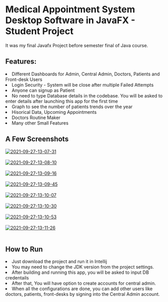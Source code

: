 # Medical Appointment System Desktop Software in JavaFX - Student Project
It was my final Javafx Project before semester final of Java course.

<h2>Features:</h2>
<li>Different Dashboards for Admin, Central Admin, Doctors, Patients and Front-desk Users</li>
<li>Login Security - System will be close after multiple Failed Attempts</li>
<li>Anyone can signup as Patient</li>
<li>No need to type Database details in the codebase. You will be asked to enter details after launching this app for the first time</li>
<li>Graph to see the number of patients trends over the year</li>
<li>Hisorical Data, Upcoming Appointments</li>
<li>Doctors Routine Maker</li>
<li>Many other Small Features</li>

<h2>A Few Screenshots</h2>
<a href="https://postimages.org/" target="_blank"><img src="https://i.postimg.cc/kGfZ7rdk/2021-09-27-13-07-31.png" alt="2021-09-27-13-07-31"/></a><br/><br/>
<a href="https://postimages.org/" target="_blank"><img src="https://i.postimg.cc/gcD1Vh6N/2021-09-27-13-08-10.png" alt="2021-09-27-13-08-10"/></a><br/><br/>
<a href="https://postimages.org/" target="_blank"><img src="https://i.postimg.cc/FK3B7k4b/2021-09-27-13-09-16.png" alt="2021-09-27-13-09-16"/></a><br/><br/>
<a href="https://postimages.org/" target="_blank"><img src="https://i.postimg.cc/9FQKJfdV/2021-09-27-13-09-45.png" alt="2021-09-27-13-09-45"/></a><br/><br/>
<a href="https://postimages.org/" target="_blank"><img src="https://i.postimg.cc/XYTPjcT7/2021-09-27-13-10-07.png" alt="2021-09-27-13-10-07"/></a><br/><br/>
<a href="https://postimages.org/" target="_blank"><img src="https://i.postimg.cc/4N2MMTPc/2021-09-27-13-10-30.png" alt="2021-09-27-13-10-30"/></a><br/><br/>
<a href="https://postimages.org/" target="_blank"><img src="https://i.postimg.cc/0y631HXB/2021-09-27-13-10-53.png" alt="2021-09-27-13-10-53"/></a><br/><br/>
<a href="https://postimages.org/" target="_blank"><img src="https://i.postimg.cc/DZhYsfv9/2021-09-27-13-11-26.png" alt="2021-09-27-13-11-26"/></a><br/><br/>

<h2>How to Run</h2>
<li>Just download the project and run it in Intellij</li>
<li>You may need to change the JDK version from the project settings.</li>
<li>After building and running this app, you will be asked to input DB credentails</li>
<li>After that, You will have option to create accounts for central admin.</li>
<li>When all the configurations are done, you can add other users like doctors, patients, front-desks by signing into the Central Admin account.</li>
